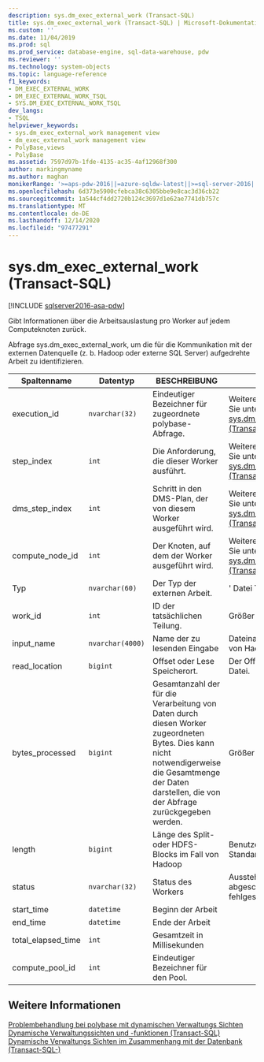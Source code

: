 ```yaml
---
description: sys.dm_exec_external_work (Transact-SQL)
title: sys.dm_exec_external_work (Transact-SQL) | Microsoft-Dokumentation
ms.custom: ''
ms.date: 11/04/2019
ms.prod: sql
ms.prod_service: database-engine, sql-data-warehouse, pdw
ms.reviewer: ''
ms.technology: system-objects
ms.topic: language-reference
f1_keywords:
- DM_EXEC_EXTERNAL_WORK
- DM_EXEC_EXTERNAL_WORK_TSQL
- SYS.DM_EXEC_EXTERNAL_WORK_TSQL
dev_langs:
- TSQL
helpviewer_keywords:
- sys.dm_exec_external_work management view
- dm_exec_external_work management view
- PolyBase,views
- PolyBase
ms.assetid: 7597d97b-1fde-4135-ac35-4af12968f300
author: markingmyname
ms.author: maghan
monikerRange: '>=aps-pdw-2016||=azure-sqldw-latest||>=sql-server-2016||>=sql-server-linux-2017||=azuresqldb-mi-current'
ms.openlocfilehash: 6d373e5900cfebca38c6305bbe9e8cac3d36cb22
ms.sourcegitcommit: 1a544cf4dd2720b124c3697d1e62ae7741db757c
ms.translationtype: MT
ms.contentlocale: de-DE
ms.lasthandoff: 12/14/2020
ms.locfileid: "97477291"
---
```

# <a name="sysdm_exec_external_work-transact-sql"></a>sys.dm_exec_external_work (Transact-SQL)
[!INCLUDE [sqlserver2016-asa-pdw](../../includes/applies-to-version/sqlserver2016-asa-pdw.md)]

  Gibt Informationen über die Arbeitsauslastung pro Worker auf jedem Computeknoten zurück.  
  
 Abfrage sys.dm_exec_external_work, um die für die Kommunikation mit der externen Datenquelle (z. b. Hadoop oder externe SQL Server) aufgedrehte Arbeit zu identifizieren.  
  
|Spaltenname|Datentyp|BESCHREIBUNG|Range|  
|-----------------|---------------|-----------------|-----------|  
|execution_id|`nvarchar(32)`|Eindeutiger Bezeichner für zugeordnete polybase-Abfrage.|Weitere Informationen finden Sie unter *request_ID* in [sys.dm_exec_requests &#40;Transact-SQL-&#41;](../../relational-databases/system-dynamic-management-views/sys-dm-exec-requests-transact-sql.md).|  
|step_index|`int`|Die Anforderung, die dieser Worker ausführt.|Weitere Informationen finden Sie unter *step_index* in  [sys.dm_exec_requests &#40;Transact-SQL-&#41;](../../relational-databases/system-dynamic-management-views/sys-dm-exec-requests-transact-sql.md).|  
|dms_step_index|`int`|Schritt in den DMS-Plan, der von diesem Worker ausgeführt wird.|Weitere Informationen finden Sie unter [sys.dm_exec_dms_workers &#40;Transact-SQL-&#41;](../../relational-databases/system-dynamic-management-views/sys-dm-exec-dms-workers-transact-sql.md).|  
|compute_node_id|`int`|Der Knoten, auf dem der Worker ausgeführt wird.|Weitere Informationen finden Sie unter [sys.dm_exec_compute_nodes &#40;Transact-SQL-&#41;](../../relational-databases/system-dynamic-management-views/sys-dm-exec-compute-nodes-transact-sql.md).|  
|Typ|`nvarchar(60)`|Der Typ der externen Arbeit.|' Datei Teilung '|  
|work_id|`int`|ID der tatsächlichen Teilung.|Größer oder gleich 0 (null).|  
|input_name|`nvarchar(4000)`|Name der zu lesenden Eingabe|Dateiname bei Verwendung von Hadoop.|  
|read_location|`bigint`|Offset oder Lese Speicherort.|Der Offset der zu lesenden Datei.|  
|bytes_processed|`bigint`|Gesamtanzahl der für die Verarbeitung von Daten durch diesen Worker zugeordneten Bytes. Dies kann nicht notwendigerweise die Gesamtmenge der Daten darstellen, die von der Abfrage zurückgegeben werden. |Größer oder gleich 0 (null).|  
|length|`bigint`|Länge des Split-oder HDFS-Blocks im Fall von Hadoop|Benutzerdefinierbar. Der Standardwert ist 64M.|  
|status|`nvarchar(32)`|Status des Workers|Ausstehend, verarbeitet, abgeschlossen, fehlgeschlagen, abgebrochen|  
|start_time|`datetime`|Beginn der Arbeit||  
|end_time|`datetime`|Ende der Arbeit||  
|total_elapsed_time|`int`|Gesamtzeit in Millisekunden||
|compute_pool_id|`int`|Eindeutiger Bezeichner für den Pool.|

## <a name="see-also"></a>Weitere Informationen  
 [Problembehandlung bei polybase mit dynamischen Verwaltungs Sichten](/previous-versions/sql/sql-server-2016/mt146389(v=sql.130))   
 [Dynamische Verwaltungssichten und -funktionen &#40;Transact-SQL&#41;](~/relational-databases/system-dynamic-management-views/system-dynamic-management-views.md)   
 [Dynamische Verwaltungs Sichten im Zusammenhang mit der Datenbank &#40;Transact-SQL-&#41;](../../relational-databases/system-dynamic-management-views/database-related-dynamic-management-views-transact-sql.md)  
  
